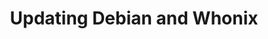 ---
lang: en
layout: doc
permalink: /doc/debian-and-whonix-update-troubleshooting/
redirect_from:
- /doc/troubleshooting/updating-debian-and-whonix/
redirect_to: https://qubes-doc-rst.readthedocs.io/en/latest/user/troubleshooting/debian-and-whonix-update-troubleshooting.html
ref: 98
title: Updating Debian and Whonix
---